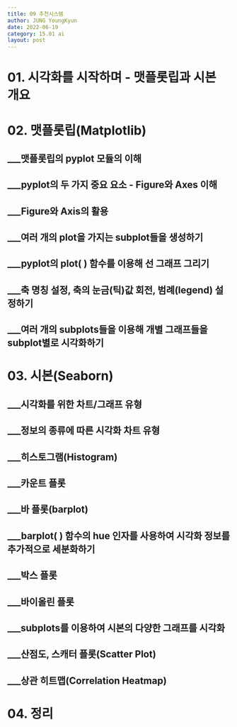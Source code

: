```yaml
---
title: 09 추천시스템
author: JUNG YoungKyun
date: 2022-06-19
category: 15.01 ai
layout: post
---
```


# 01. 시각화를 시작하며 - 맷플롯립과 시본 개요
# 02. 맷플롯립(Matplotlib)
## ___맷플롯립의 pyplot 모듈의 이해
## ___pyplot의 두 가지 중요 요소 - Figure와 Axes 이해
## ___Figure와 Axis의 활용
## ___여러 개의 plot을 가지는 subplot들을 생성하기
## ___pyplot의 plot( ) 함수를 이용해 선 그래프 그리기
## ___축 명칭 설정, 축의 눈금(틱)값 회전, 범례(legend) 설정하기
## ___여러 개의 subplots들을 이용해 개별 그래프들을 subplot별로 시각화하기
# 03. 시본(Seaborn)
## ___시각화를 위한 차트/그래프 유형
## ___정보의 종류에 따른 시각화 차트 유형
## ___히스토그램(Histogram)
## ___카운트 플롯
## ___바 플롯(barplot)
## ___barplot( ) 함수의 hue 인자를 사용하여 시각화 정보를 추가적으로 세분화하기
## ___박스 플롯
## ___바이올린 플롯
## ___subplots를 이용하여 시본의 다양한 그래프를 시각화
## ___산점도, 스캐터 플롯(Scatter Plot)
## ___상관 히트맵(Correlation Heatmap)
# 04. 정리